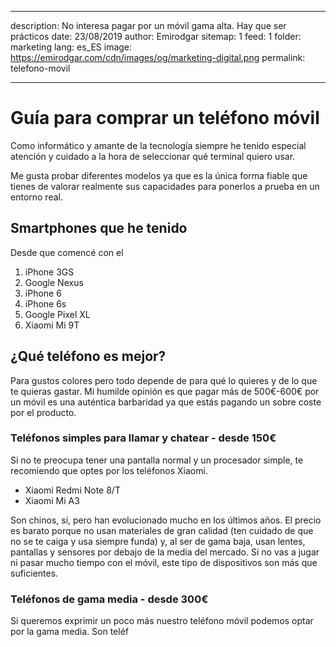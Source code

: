 
---
description: No interesa pagar por un móvil gama alta. Hay que ser prácticos
date: 23/08/2019
author: Emirodgar
sitemap: 1
feed: 1
folder: marketing
lang: es_ES
image: https://emirodgar.com/cdn/images/og/marketing-digital.png
permalink: telefono-movil

---

# Guía para comprar un teléfono móvil

Como informático y amante de la tecnología siempre he tenido especial atención y cuidado a la hora de seleccionar qué terminal quiero usar.

Me gusta probar diferentes modelos ya que es la única forma fiable que tienes de valorar realmente sus capacidades para ponerlos a prueba en un entorno real.

## Smartphones que he tenido

Desde que comencé con el 

 1. iPhone 3GS  
 2. Google Nexus
 3. iPhone 6
 4. iPhone 6s
 5. Google Pixel XL
 6. Xiaomi Mi 9T

## ¿Qué teléfono es mejor?

Para gustos colores pero todo depende de para qué lo quieres y de lo que te quieras gastar. Mi humilde opinión es que pagar más de 500€-600€ por un móvil es una auténtica barbaridad ya que estás pagando un sobre coste por el producto. 

### Teléfonos simples para llamar y chatear - desde 150€ 

Si no te preocupa tener una pantalla normal y un procesador simple, te recomiendo que optes por los teléfonos Xiaomi.

 - Xiaomi Redmi Note 8/T 
 - Xiaomi Mi A3

Son chinos, sí, pero han evolucionado mucho en los últimos años. El precio es barato porque no usan materiales de gran calidad (ten cuidado de que no se te caiga y usa siempre funda) y, al ser de gama baja, usan lentes, pantallas y sensores por debajo de la media del mercado. Si no vas a jugar ni pasar mucho tiempo con el móvil, este tipo de dispositivos son más que suficientes.

### Teléfonos de gama media - desde 300€

Si queremos exprimir un poco más nuestro teléfono móvil podemos optar por la gama media. Son teléf
<!--stackedit_data:
eyJoaXN0b3J5IjpbLTg0NDIyNjM2OCwtMTMzNzA4Njg4NSwtNT
M4MTcwOTAwXX0=
-->
